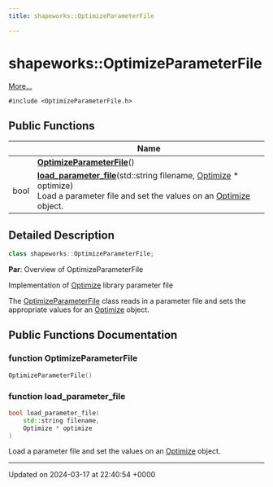 ```yaml
---
title: shapeworks::OptimizeParameterFile

---
```


# shapeworks::OptimizeParameterFile



 [More...](#detailed-description)


`#include <OptimizeParameterFile.h>`

## Public Functions

|                | Name           |
| -------------- | -------------- |
| | **[OptimizeParameterFile](../Classes/classshapeworks_1_1OptimizeParameterFile.md#function-optimizeparameterfile)**() |
| bool | **[load_parameter_file](../Classes/classshapeworks_1_1OptimizeParameterFile.md#function-load-parameter-file)**(std::string filename, [Optimize](../Classes/classshapeworks_1_1Optimize.md) * optimize)<br>Load a parameter file and set the values on an [Optimize](../Classes/classshapeworks_1_1Optimize.md) object.  |

## Detailed Description

```cpp
class shapeworks::OptimizeParameterFile;
```


**Par**: Overview of OptimizeParameterFile

Implementation of [Optimize](../Classes/classshapeworks_1_1Optimize.md) library parameter file


The [OptimizeParameterFile](../Classes/classshapeworks_1_1OptimizeParameterFile.md) class reads in a parameter file and sets the appropriate values for an [Optimize](../Classes/classshapeworks_1_1Optimize.md) object. 

## Public Functions Documentation

### function OptimizeParameterFile

```cpp
OptimizeParameterFile()
```


### function load_parameter_file

```cpp
bool load_parameter_file(
    std::string filename,
    Optimize * optimize
)
```

Load a parameter file and set the values on an [Optimize](../Classes/classshapeworks_1_1Optimize.md) object. 

-------------------------------

Updated on 2024-03-17 at 22:40:54 +0000